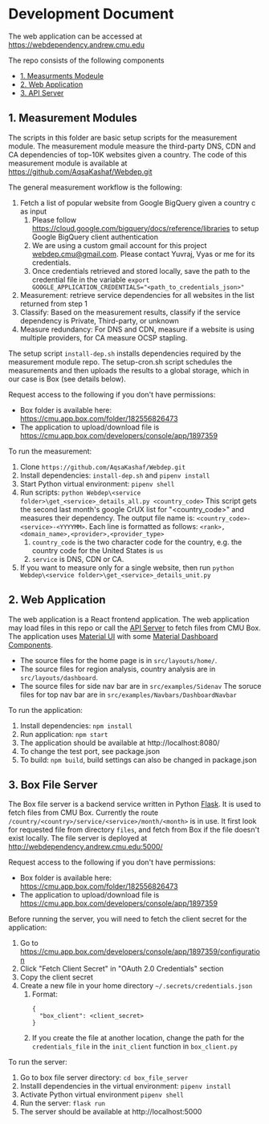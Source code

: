 # Development Document
The web application can be accessed at https://webdependency.andrew.cmu.edu

The repo consists of the following components
  - [1. Measurments Modeule](#1-measurements-scripts)
  - [2. Web Application](#2-web-application)
  - [3. API Server](#3-box-file-server)
  
## 1. Measurement Modules
The scripts in this folder are basic setup scripts for the measurement module. The measurement module measure the third-party DNS, CDN and CA dependencies of top-10K websites given a country. The code of this measurement module is available at https://github.com/AqsaKashaf/Webdep.git

The general measurement workflow is the following:
1. Fetch a list of popular website from Google BigQuery given a country c as input
    1. Please follow https://cloud.google.com/bigquery/docs/reference/libraries to setup Google BigQuery client authentication
    1. We are using a custom gmail account for this project webdep.cmu@gmail.com. Please contact Yuvraj, Vyas or me for its credentials.
    1. Once credentials retrieved and stored locally, save the path to the credential file in the variable `export GOOGLE_APPLICATION_CREDENTIALS="<path_to_credentials_json>"` 
1. Measurement: retrieve service dependencies for all websites in the list returned from step 1
1. Classify: Based on the measurement results, classify if the service dependency is Private, Third-party, or unknown
1. Measure redundancy: For DNS and CDN, measure if a website is using multiple providers, for CA measure OCSP stapling.

The setup script `install-dep.sh` installs dependencies required by the measurement module repo. The setup-cron.sh script schedules the measurements and then uploads the results to a global storage, which in our case is Box (see details below).


Request access to the following if you don't have permissions:
- Box folder is available here: https://cmu.app.box.com/folder/182556826473
- The application to upload/download file is https://cmu.app.box.com/developers/console/app/1897359

To run the measurement:
1. Clone `https://github.com/AqsaKashaf/Webdep.git`
1. Install dependencies: `install-dep.sh` and `pipenv install`
1. Start Python virtual environment: `pipenv shell`
1. Run scripts: `python Webdep\<service folder>\get_<service>_details_all.py <country_code>` This script gets the second last month's google CrUX list for "<country_code>" and measures their dependency. The output file name is: `<country_code>-<service>-<YYYYMM>`. Each line is formatted as follows: `<rank>,<domain_name>,<provider>,<provider_type>`
    1. `country_code` is the two character code for the country, e.g. the country code for the United States is `us`
    1. `service` is DNS, CDN or CA.
1. If you want to measure only for a single website, then run `python Webdep\<service folder>\get_<service>_details_unit.py`



## 2. Web Application
The web application is a React frontend application. The web application may load files in this repo or call the [API Server](#3-box-file-server) to fetch files from CMU Box. The application uses [Material UI](https://mui.com/material-ui/getting-started/overview/) with some [Material Dashboard Components](https://www.creative-tim.com/learning-lab/react/routing-system/material-dashboard/).

- The source files for the home page is in `src/layouts/home/`. 
- The source files for region analysis, country analysis are in `src/layouts/dashboard`. 
- The source files for side nav bar are in `src/examples/Sidenav`
The soruce files for top nav bar are in `src/examples/Navbars/DashboardNavbar`

To run the application:
1. Install dependencies: `npm install`
1. Run application: `npm start`
1. The application should be available at http://localhost:8080/
1. To change the test port, see package.json
1. To build: `npm build`, build settings can also be changed in package.json


## 3. Box File Server
The Box file server is a backend service written in Python [Flask](https://flask.palletsprojects.com/en/2.2.x/). It is used to fetch files from CMU Box. Currently the route `/country/<country>/service/<service>/month/<month>` is in use. It first look for requested file from directory `files`, and fetch from Box if the file doesn't exist locally. The file server is deployed at http://webdependency.andrew.cmu.edu:5000/


Request access to the following if you don't have permissions:
- Box folder is available here: https://cmu.app.box.com/folder/182556826473
- The application to upload/download file is https://cmu.app.box.com/developers/console/app/1897359

Before running the server, you will need to fetch the client secret for the application:
1. Go to https://cmu.app.box.com/developers/console/app/1897359/configuration
1. Click "Fetch Client Secret" in "OAuth 2.0 Credentials" section
1. Copy the client secret
1. Create a new file in your home directory `~/.secrets/credentials.json`
    1. Format:
        ```
        {
          "box_client": <client_secret>
        }
        ```
    1. If you create the file at another location, change the path for the `credentials_file` in the `init_client` function in `box_client.py`

To run the server:
1. Go to box file server directory: `cd box_file_server`
1. Installl dependencies in the virtual environment: `pipenv install`
1. Activate Python virtual environment `pipenv shell`
1. Run the server: `flask run`
1. The server should be available at http://localhost:5000